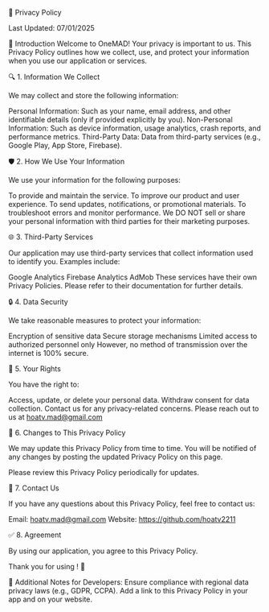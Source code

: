 📑 Privacy Policy

Last Updated: 07/01/2025

📖 Introduction
Welcome to OneMAD!
Your privacy is important to us. This Privacy Policy outlines how we collect, use, and protect your information when you use our application or services.

🔍 1. Information We Collect

We may collect and store the following information:

Personal Information: Such as your name, email address, and other identifiable details (only if provided explicitly by you).
Non-Personal Information: Such as device information, usage analytics, crash reports, and performance metrics.
Third-Party Data: Data from third-party services (e.g., Google Play, App Store, Firebase).

🛡️ 2. How We Use Your Information

We use your information for the following purposes:

To provide and maintain the service.
To improve our product and user experience.
To send updates, notifications, or promotional materials.
To troubleshoot errors and monitor performance.
We DO NOT sell or share your personal information with third parties for their marketing purposes.

🌐 3. Third-Party Services

Our application may use third-party services that collect information used to identify you.
Examples include:

Google Analytics
Firebase Analytics
AdMob
These services have their own Privacy Policies. Please refer to their documentation for further details.

🔒 4. Data Security

We take reasonable measures to protect your information:

Encryption of sensitive data
Secure storage mechanisms
Limited access to authorized personnel only
However, no method of transmission over the internet is 100% secure.

🧠 5. Your Rights

You have the right to:

Access, update, or delete your personal data.
Withdraw consent for data collection.
Contact us for any privacy-related concerns.
Please reach out to us at hoatv.mad@gmail.com

📲 6. Changes to This Privacy Policy

We may update this Privacy Policy from time to time. You will be notified of any changes by posting the updated Privacy Policy on this page.

Please review this Privacy Policy periodically for updates.

📧 7. Contact Us

If you have any questions about this Privacy Policy, feel free to contact us:

Email: hoatv.mad@gmail.com
Website: https://github.com/hoatv2211

✅ 8. Agreement

By using our application, you agree to this Privacy Policy.

Thank you for using ! 🚀

📌 Additional Notes for Developers:
Ensure compliance with regional data privacy laws (e.g., GDPR, CCPA).
Add a link to this Privacy Policy in your app and on your website.
